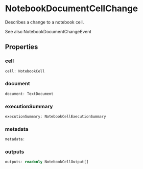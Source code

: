 # NotebookDocumentCellChange

Describes a change to a notebook cell.

See also NotebookDocumentChangeEvent

## Properties

### cell

```typescript
cell: NotebookCell
```

### document

```typescript
document: TextDocument
```

### executionSummary

```typescript
executionSummary: NotebookCellExecutionSummary
```

### metadata

```typescript
metadata:
```

### outputs

```typescript
outputs: readonly NotebookCellOutput[]
```

[NotebookCell]: NotebookCell.md
[NotebookCellOutput]: NotebookCellOutput.md
[NotebookCellExecutionSummary]: NotebookCellExecutionSummary.md
[TextDocument]: TextDocument.md
